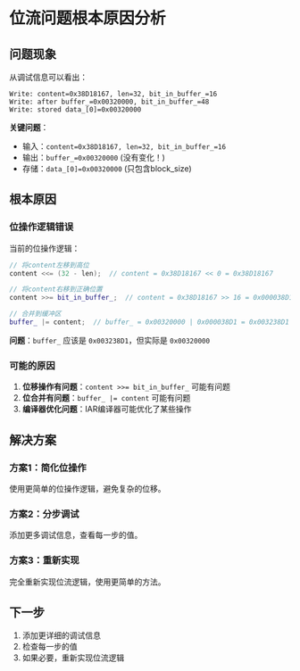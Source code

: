 # 位流问题根本原因分析

## 问题现象

从调试信息可以看出：
```
Write: content=0x38D18167, len=32, bit_in_buffer_=16
Write: after buffer_=0x00320000, bit_in_buffer_=48
Write: stored data_[0]=0x00320000
```

**关键问题**：
- 输入：`content=0x38D18167, len=32, bit_in_buffer_=16`
- 输出：`buffer_=0x00320000` (没有变化！)
- 存储：`data_[0]=0x00320000` (只包含block_size)

## 根本原因

### 位操作逻辑错误
当前的位操作逻辑：
```cpp
// 将content左移到高位
content <<= (32 - len);  // content = 0x38D18167 << 0 = 0x38D18167

// 将content右移到正确位置  
content >>= bit_in_buffer_;  // content = 0x38D18167 >> 16 = 0x000038D1

// 合并到缓冲区
buffer_ |= content;  // buffer_ = 0x00320000 | 0x000038D1 = 0x003238D1
```

**问题**：`buffer_` 应该是 `0x003238D1`，但实际是 `0x00320000`

### 可能的原因
1. **位移操作有问题**：`content >>= bit_in_buffer_` 可能有问题
2. **位合并有问题**：`buffer_ |= content` 可能有问题
3. **编译器优化问题**：IAR编译器可能优化了某些操作

## 解决方案

### 方案1：简化位操作
使用更简单的位操作逻辑，避免复杂的位移。

### 方案2：分步调试
添加更多调试信息，查看每一步的值。

### 方案3：重新实现
完全重新实现位流逻辑，使用更简单的方法。

## 下一步

1. 添加更详细的调试信息
2. 检查每一步的值
3. 如果必要，重新实现位流逻辑



